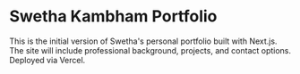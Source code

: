 # Swetha Kambham Portfolio

This is the initial version of Swetha's personal portfolio built with Next.js. The site will include professional background, projects, and contact options. Deployed via Vercel.

